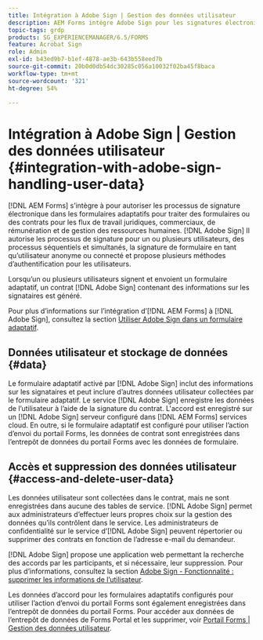 ```yaml
---
title: Intégration à Adobe Sign | Gestion des données utilisateur
description: AEM Forms intègre Adobe Sign pour les signatures électroniques dans les formulaires adaptatifs. Il prend en charge plusieurs options de signature pour différents workflows.
topic-tags: grdp
products: SG_EXPERIENCEMANAGER/6.5/FORMS
feature: Acrobat Sign
role: Admin
exl-id: b43ed9b7-b1ef-4878-ae3b-643b558eed7b
source-git-commit: 20b0d0db54dc30285c056a10032f02ba45f8baca
workflow-type: tm+mt
source-wordcount: '321'
ht-degree: 54%

---
```


# Intégration à Adobe Sign | Gestion des données utilisateur {#integration-with-adobe-sign-handling-user-data}

[!DNL AEM Forms] s’intègre à pour autoriser les processus de signature électronique dans les formulaires adaptatifs pour traiter des formulaires ou des contrats pour les flux de travail juridiques, commerciaux, de rémunération et de gestion des ressources humaines. [!DNL  Adobe Sign] Il autorise les processus de signature pour un ou plusieurs utilisateurs, des processus séquentiels et simultanés, la signature de formulaire en tant qu’utilisateur anonyme ou connecté et propose plusieurs méthodes d’authentification pour les utilisateurs.

Lorsqu’un ou plusieurs utilisateurs signent et envoient un formulaire adaptatif, un contrat [!DNL Adobe Sign] contenant des informations sur les signataires est généré.

Pour plus d’informations sur l’intégration d’[!DNL AEM Forms] à [!DNL Adobe Sign], consultez la section [Utiliser Adobe Sign dans un formulaire adaptatif](/help/forms/using/working-with-adobe-sign.md).

## Données utilisateur et stockage de données {#data}

Le formulaire adaptatif activé par [!DNL Adobe Sign] inclut des informations sur les signataires et peut inclure d’autres données utilisateur collectées par le formulaire adaptatif. Le service [!DNL Adobe Sign] enregistre les données de l’utilisateur à l’aide de la signature du contrat. L&#39;accord est enregistré sur un [!DNL Adobe Sign] serveur configuré dans [!DNL AEM Forms] services cloud. En outre, si le formulaire adaptatif est configuré pour utiliser l’action d’envoi du portail Forms, les données de contrat sont enregistrées dans l’entrepôt de données du portail Forms avec les données de formulaire.

## Accès et suppression des données utilisateur {#access-and-delete-user-data}

Les données utilisateur sont collectées dans le contrat, mais ne sont enregistrées dans aucune des tables de service. [!DNL Adobe Sign] permet aux administrateurs d’effectuer leurs propres choix sur la gestion des données qu’ils contrôlent dans le service. Les administrateurs de confidentialité sur le service d’[!DNL Adobe Sign] peuvent répertorier ou supprimer des contrats en fonction de l’adresse e-mail du demandeur.

[!DNL Adobe Sign] propose une application web permettant la recherche des accords par les participants, et si nécessaire, leur suppression. Pour plus d’informations, consultez la section [Adobe Sign - Fonctionnalité : supprimer les informations de l’utilisateur](https://helpx.adobe.com/fr/sign/using/gdpr-compliance.html).

Les données d’accord pour les formulaires adaptatifs configurés pour utiliser l’action d’envoi du portail Forms sont également enregistrées dans l’entrepôt de données du portail Forms. Pour accéder aux données de l’entrepôt de données de Forms Portal et les supprimer, voir [Portail Forms | Gestion des données utilisateur](/help/forms/using/forms-portal-handling-user-data.md).

